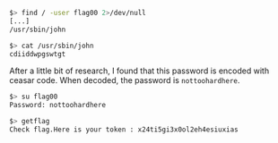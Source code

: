 ```sh
$> find / -user flag00 2>/dev/null
[...]
/usr/sbin/john

$> cat /usr/sbin/john
cdiiddwpgswtgt
```

After a little bit of research, I found that this password is encoded with ceasar code.
When decoded, the password is `nottoohardhere`.

```sh
$> su flag00
Password: nottoohardhere

$> getflag
Check flag.Here is your token : x24ti5gi3x0ol2eh4esiuxias
```
